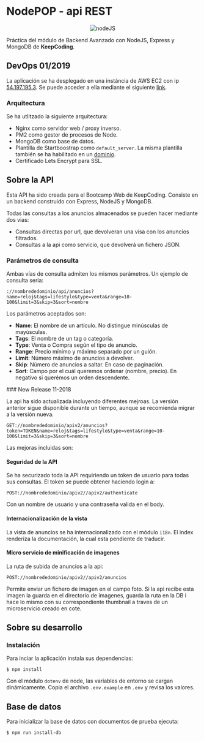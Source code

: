 # NodePOP - api REST
<p align="center">

  <img alt="nodeJS" src="https://upload.wikimedia.org/wikipedia/commons/d/d9/Node.js_logo.svg">
</p>

Práctica del módulo de Backend Avanzado con NodeJS, Express y MongoDB de **KeepCoding**.

## DevOps 01/2019

La aplicación se ha desplegado en una instáncia de AWS EC2 con ip [54.197.195.3](http://54.197.195.3/). Se puede acceder a ella mediante el siguiente [link](https://devops-app.nauelg.io/anuncios).

### Arquitectura

Se ha utlitzado la siguiente arquitectura:
- Nginx como servidor web / proxy inverso.
- PM2 como gestor de procesos de Node.
- MongoDB como base de datos.
- Plantilla de Startboostrap como `default_server`. La misma plantilla también se ha habilitado en un [dominio](https://devops-web.nauelg.io/).
- Certificado Lets Encrypt para SSL.

## Sobre la API

Esta API ha sido creada para el Bootcamp Web de KeepCoding. Consiste en un backend construido con Express, NodeJS y MongoDB.

Todas las consultas a los anuncios almacenados se pueden hacer mediante dos vias:
- Consultas directas por url, que devolveran una visa con los anuncios filtrados.
- Consultas a la api como servicio, que devolverá un fichero JSON.

### Parámetros de consulta

Ambas vías de consulta admiten los mismos parámetros. Un ejemplo de consulta seria:
```
://nombrededominio/api/anuncios?name=reloj&tags=lifestyle&type=venta&range=10-100&limit=3&skip=3&sort=nombre
```

Los parámetros aceptados son:
- **Name**: El nombre de un artículo. No distingue minúsculas de mayúsculas.
- **Tags**: El nombre de un tag o categoría.
- **Type**: Venta o Compra según el tipo de anuncio.
- **Range**: Precio mínimo y máximo separado por un guión.
- **Limit**: Número máximo de anuncios a devolver.
- **Skip**: Número de anuncios a saltar. En caso de paginación.
- **Sort**: Campo por el cuál queremos ordenar (nombre, precio). En negativo si querémos un orden descendente.

### New Release 11-2018

La api ha sido actualizada incluyendo diferentes mejroas. La versión anterior sigue disponible durante un tiempo, aunque se recomienda migrar a la versión nueva.

```
GET://nombrededominio/apiv2/anuncios?token=TOKEN&name=reloj&tags=lifestyle&type=venta&range=10-100&limit=3&skip=3&sort=nombre
```

Las mejoras incluidas son:

#### Seguridad de la API
Se ha securizado toda la API requiriendo un token de usuario para todas sus consultas. El token se puede obtener haciendo login a:

```
POST://nombrededominio/apiv2//apiv2/authenticate
```

Con un nombre de usuario y una contraseña valida en el body.

#### Internacionalización de la vista

La vista de anuncios se ha internacionalizado con el módulo `i18n`. El index renderiza la documentación, la cual esta pendiente de traducir.

#### Micro servicio de minificación de imagenes

La ruta de subida de anuncios a la api:

```
POST://nombrededominio/apiv2//apiv2/anuncios
```

Permite enviar un fichero de imagen en el campo foto. Si la api recibe esta imagen la guarda en el directorio de imagenes, guarda la ruta en la DB i hace lo mismo con su correspondiente thumbnail a traves de un microservicio creado en cote.


## Sobre su desarrollo

### Instalación

Para inciar la aplicación instala sus dependencias:
```shell
$ npm install
```

Con el módulo `dotenv` de node, las variables de entorno se cargan dinámicamente. Copia el archivo `.env.example` en `.env` y revisa los valores.

## Base de datos
Para inicializar la base de datos con documentos de prueba ejecuta:
```shell
$ npm run install-db
```

